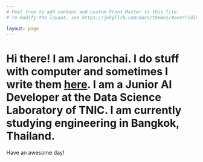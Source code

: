```yaml
---
# Feel free to add content and custom Front Matter to this file.
# To modify the layout, see https://jekyllrb.com/docs/themes/#overriding-theme-defaults

layout: page
---
```


# Hi there! I am **Jaronchai**. I do stuff with computer and sometimes I write them [here][blog]. I am a Junior AI Developer at the Data Science Laboratory of TNIC. I am currently studying engineering in Bangkok, Thailand.

[blog]: blog/

Have an awesome day!